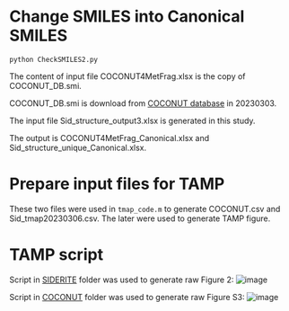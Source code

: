 # Change SMILES into Canonical SMILES
```
python CheckSMILES2.py
```
The content of input file COCONUT4MetFrag.xlsx is the copy of COCONUT_DB.smi.

COCONUT_DB.smi is download from [COCONUT database](https://coconut.naturalproducts.net/download) in 20230303.

The input file Sid_structure_output3.xlsx is generated in this study.

The output is COCONUT4MetFrag_Canonical.xlsx and Sid_structure_unique_Canonical.xlsx.

# Prepare input files for TAMP
These two files were used in ```tmap_code.m``` to generate COCONUT.csv and Sid_tmap20230306.csv.
The later were used to generate TAMP figure.

# TAMP script
Script in [SIDERITE](https://github.com/RuolinHe/SIDERITE/tree/main/TAMP/SIDERITE) folder was used to generate raw Figure 2:
![image](https://github.com/RuolinHe/SIDERITE/assets/76482251/c4aa52f8-b33d-4cfa-9e5f-d383303ff9a5)

Script in [COCONUT](https://github.com/RuolinHe/SIDERITE/tree/main/TAMP/COCONUT) folder was used to generate raw Figure S3:
![image](https://github.com/RuolinHe/SIDERITE/assets/76482251/7b06ae82-c6d9-4706-9e79-8bfcdcb8bb99)
